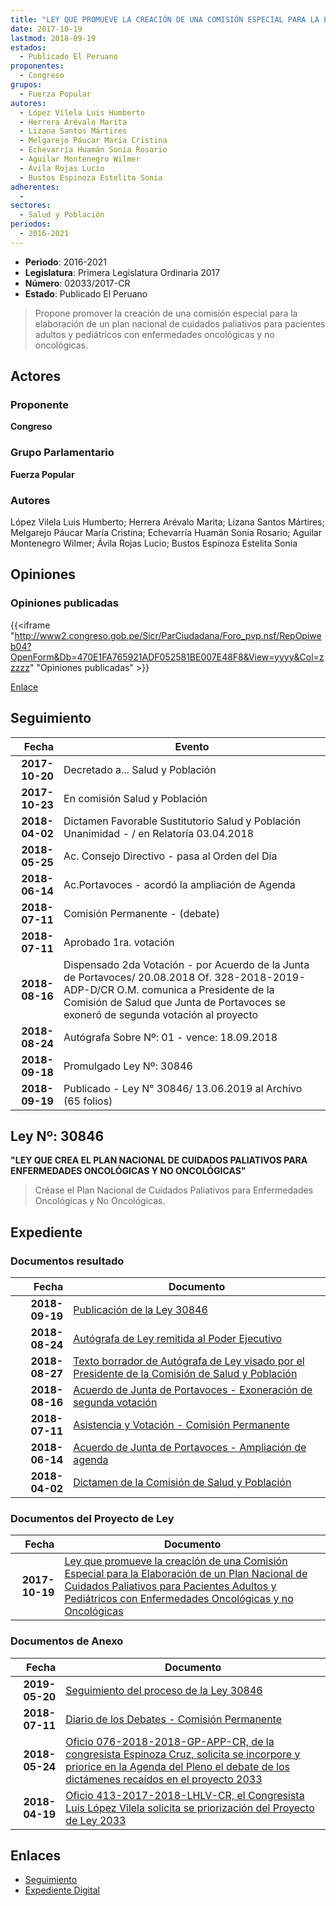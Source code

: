 ```yaml
---
title: "LEY QUE PROMUEVE LA CREACIÓN DE UNA COMISIÓN ESPECIAL PARA LA ELABORACIÓN DE UN PLAN NACIONAL DE CUIDADOS PALIATIVOS PARA PACIENTES ADULTOS Y PEDIÁTRICOS CON ENFERMEDADES ONCOLÓGICAS Y NO ONCOLÓGICAS"
date: 2017-10-19
lastmod: 2018-09-19
estados: 
  - Publicado El Peruano
proponentes: 
  - Congreso
grupos: 
  - Fuerza Popular
autores: 
  - López Vilela Luis Humberto
  - Herrera Arévalo Marita
  - Lizana Santos Mártires
  - Melgarejo Páucar María Cristina
  - Echevarría Huamán Sonia Rosario
  - Aguilar Montenegro Wilmer
  - Ávila Rojas Lucio
  - Bustos Espinoza Estelita Sonia
adherentes: 
  - 
sectores: 
  - Salud y Población
periodos: 
  - 2016-2021
---
```


- **Periodo**: 2016-2021
- **Legislatura**: Primera Legislatura Ordinaria 2017
- **Número**: 02033/2017-CR
- **Estado**: Publicado El Peruano

> Propone promover la creación de una comisión especial para la elaboración de un plan nacional de cuidados paliativos para pacientes adultos y pediátricos con enfermedades oncológicas y no oncológicas.


## Actores

### Proponente

**Congreso**

### Grupo Parlamentario

**Fuerza Popular**

### Autores

López Vilela Luis Humberto; Herrera Arévalo Marita; Lizana Santos Mártires; Melgarejo Páucar María Cristina; Echevarría Huamán Sonia Rosario; Aguilar Montenegro Wilmer; Ávila Rojas Lucio; Bustos Espinoza Estelita Sonia


## Opiniones

### Opiniones publicadas

{{<iframe "http://www2.congreso.gob.pe/Sicr/ParCiudadana/Foro_pvp.nsf/RepOpiweb04?OpenForm&Db=470E1FA765921ADF052581BE007E48F8&View=yyyy&Col=zzzzz" "Opiniones publicadas" >}}

[Enlace](http://www2.congreso.gob.pe/Sicr/ParCiudadana/Foro_pvp.nsf/RepOpiweb04?OpenForm&Db=470E1FA765921ADF052581BE007E48F8&View=yyyy&Col=zzzzz)

## Seguimiento

| Fecha | Evento |
|------:|--------|
| **2017-10-20** | Decretado a... Salud y Población|
| **2017-10-23** | En comisión Salud y Población|
| **2018-04-02** | Dictamen Favorable Sustitutorio Salud y Población Unanimidad - / en Relatoría 03.04.2018|
| **2018-05-25** | Ac. Consejo Directivo - pasa al Orden del Día|
| **2018-06-14** | Ac.Portavoces - acordó la ampliación de Agenda|
| **2018-07-11** | Comisión Permanente - (debate)|
| **2018-07-11** | Aprobado 1ra. votación|
| **2018-08-16** | Dispensado 2da Votación - por Acuerdo de la Junta de Portavoces/ 20.08.2018 Of. 328-2018-2019-ADP-D/CR O.M. comunica a Presidente de la Comisión de Salud que Junta de Portavoces se exoneró de segunda votación al proyecto|
| **2018-08-24** | Autógrafa Sobre Nº: 01 - vence: 18.09.2018|
| **2018-09-18** | Promulgado Ley Nº: 30846|
| **2018-09-19** | Publicado - Ley N° 30846/ 13.06.2019 al Archivo (65 folios)|

## Ley Nº: 30846

**"LEY QUE CREA EL PLAN NACIONAL DE CUIDADOS PALIATIVOS PARA ENFERMEDADES ONCOLÓGICAS Y NO ONCOLÓGICAS"**

> Créase el Plan Nacional de Cuidados Paliativos para Enfermedades Oncológicas y No Oncológicas.


## Expediente


### Documentos resultado

| Fecha | Documento |
|------:|--------|
| **2018-09-19** | [Publicación de la Ley 30846](http://www.leyes.congreso.gob.pe/Documentos/2016_2021/ADLP/Normas_Legales/30846-LEY.pdf) |
| **2018-08-24** | [Autógrafa de Ley remitida al Poder Ejecutivo](http://www.leyes.congreso.gob.pe/Documentos/2016_2021/ADLP/Texto_Aprobado/AU0203320180824.pdf) |
| **2018-08-27** | [Texto borrador de Autógrafa de Ley visado por el Presidente de la Comisión de Salud y Población](http://www.leyes.congreso.gob.pe/Documentos/2016_2021/Texto_Borrador_de_Autografa/BAU0203320180827.pdf) |
| **2018-08-16** | [Acuerdo de Junta de Portavoces - Exoneración de segunda votación](http://www.leyes.congreso.gob.pe/Documentos/2016_2021/Acuerdos/Junta_Portavoces/AJP0203320180816.pdf) |
| **2018-07-11** | [Asistencia y Votación - Comisión Permanente](http://www.leyes.congreso.gob.pe/Documentos/2016_2021/Asistencia_y_Votacion/Proyectos_de_Ley/AVCP0203320180711.pdf) |
| **2018-06-14** | [Acuerdo de Junta de Portavoces - Ampliación de agenda](http://www.leyes.congreso.gob.pe/Documentos/2016_2021/Acuerdos/Junta_Portavoces/AJP0203320180614.pdf) |
| **2018-04-02** | [Dictamen de la Comisión de Salud y Población](http://www.leyes.congreso.gob.pe/Documentos/2016_2021/Dictamenes/Proyectos_de_Ley/02033DC21MAY20180402.pdf) |

### Documentos del Proyecto de Ley

| Fecha | Documento |
|------:|--------|
| **2017-10-19** | [Ley que promueve la creación de una Comisión Especial para la Elaboración de un Plan Nacional de Cuidados Paliativos para Pacientes Adultos y Pediátricos con Enfermedades Oncológicas y no Oncológicas](http://www.leyes.congreso.gob.pe/Documentos/2016_2021/Proyectos_de_Ley_y_de_Resoluciones_Legislativas/PL0203320171019..PDF) |

### Documentos de Anexo

| Fecha | Documento |
|------:|--------|
| **2019-05-20** | [Seguimiento del proceso de la Ley 30846](http://www.leyes.congreso.gob.pe/Documentos/2016_2021/Seguimiento_de_Proyectos_de_Ley/02033PL20190520.pdf) |
| **2018-07-11** | [Diario de los Debates - Comisión Permanente](http://www2.congreso.gob.pe/Sicr/DiarioDebates/Publicad.nsf/SesionesPleno/05256D6E0073DFE9052582C80061FC4B/$FILE/PER-2017-10.pdf) |
| **2018-05-24** | [Oficio 076-2018-2018-GP-APP-CR, de la congresista Espinoza Cruz, solicita se incorpore y priorice en la Agenda del Pleno el debate de los dictámenes recaídos en el proyecto 2033](http://www.leyes.congreso.gob.pe/Documentos/2016_2021/Oficios/Grupos_Parlamentarios/OFICIO-076-2018-2018-GP-APP-CR.pdf) |
| **2018-04-19** | [Oficio 413-2017-2018-LHLV-CR, el Congresista Luis López Vilela solicita se priorización del Proyecto de Ley 2033](http://www.leyes.congreso.gob.pe/Documentos/2016_2021/Oficios/Congresistas/OFICIO-413-2017-2018-LHLV-CR..pdf) |

## Enlaces 

- [Seguimiento](http://www2.congreso.gob.pe/Sicr/TraDocEstProc/CLProLey2016.nsf/f7fff46988ca05b1052578e100829cc7/d5bb0228aaa4741a052581bf000699eb?OpenDocument)
- [Expediente Digital](http://www2.congreso.gob.pe/Sicr/TraDocEstProc/CLProLey2016.nsf/f7fff46988ca05b1052578e100829cc7/d5bb0228aaa4741a052581bf000699eb?OpenDocument&Click=05257FB7005EB655.eb71d0cf91d8294e05256cdf006b5706/$Body/0.1C6C)
